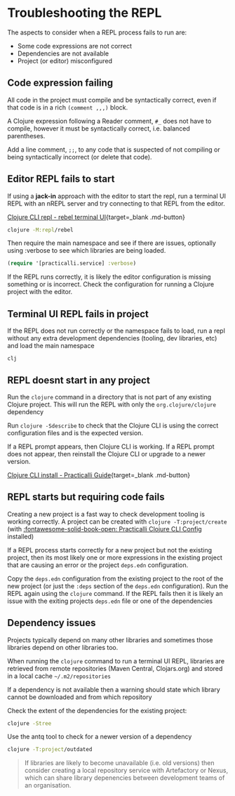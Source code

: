 # Troubleshooting the REPL

The aspects to consider when a REPL process fails to run are:

* Some code expressions are not correct
* Dependencies are not available
* Project (or editor) misconfigured

## Code expression failing

All code in the project must compile and be syntactically correct, even if that code is in a rich `(comment ,,,)` block.

A Clojure expression following a Reader comment, `#_` does not have to compile, however it must be syntactically correct, i.e. balanced parentheses.

Add a line comment, `;;`, to any code that is suspected of not compiling or being syntactically incorrect (or delete that code).

## Editor REPL fails to start

If using a **jack-in** approach with the editor to start the repl, run a terminal UI REPL with an nREPL server and try connecting to that REPL from the editor.

[Clojure CLI repl - rebel terminal UI](/clojure/clojure-cli/repl/coding/){target=_blank .md-button}

```bash
clojure -M:repl/rebel
```

Then require the main namespace and see if there are issues, optionally using :verbose to see which libraries are being loaded.

```clojure
(require '[practicalli.service] :verbose)
```

If the REPL runs correctly, it is likely the editor configuration is missing something or is incorrect.  Check the configuration for running a Clojure project with the editor.

## Terminal UI REPL fails in project

If the REPL does not run correctly or the namespace fails to load, run a repl without any extra development dependencies (tooling, dev libraries, etc) and load the main namespace

```shell
clj
```

## REPL doesnt start in any project

Run the `clojure` command in a directory that is not part of any existing Clojure project.  This will run the REPL with only the `org.clojure/clojure` dependency

Run `clojure -Sdescribe` to check that the Clojure CLI is using the correct configuration files and is the expected version.

If a REPL prompt appears, then Clojure CLI is working.  If a REPL prompt does not appear, then reinstall the Clojure CLI or upgrade to a newer version.

[Clojure CLI install - Practicalli Guide](/clojure/install/clojure-cli.md){target=_blank .md-button}

## REPL starts but requiring code fails

Creating a new project is a fast way to check development tooling is working correctly.  A project can be created with `clojure -T:project/create` (with [:fontawesome-solid-book-open: Practicalli Clojure CLI Config](/clojure/install/clojure-cli/) installed)

If a REPL process starts correctly for a new project but not the existing project, then its most likely one or more expressions in the existing project that are causing an error or the project `deps.edn` configuration.

Copy the `deps.edn` configuration from the existing project to the root of the new project (or just the `:deps` section of the `deps.edn` configuration).  Run the REPL again using the `clojure` command.  If the REPL fails then it is likely an issue with the exiting projects `deps.edn` file or one of the dependencies

## Dependency issues

Projects typically depend on many other libraries and sometimes those libraries depend on other libraries too.

When running the `clojure` command to run a terminal UI REPL, libraries are retrieved from remote repositories (Maven Central, Clojars.org) and stored in a local cache `~/.m2/repositories`

If a dependency is not available then a warning should state which library cannot be downloaded and from which repository

Check the extent of the dependencies for the existing project:

```bash
clojure -Stree
```

Use the antq tool to check for a newer version of a dependency

```bash
clojure -T:project/outdated
```

> If libraries are likely to become unavailable (i.e. old versions) then consider creating a local repository service with Artefactory or Nexus, which can share library depenencies between development teams of an organisation.
